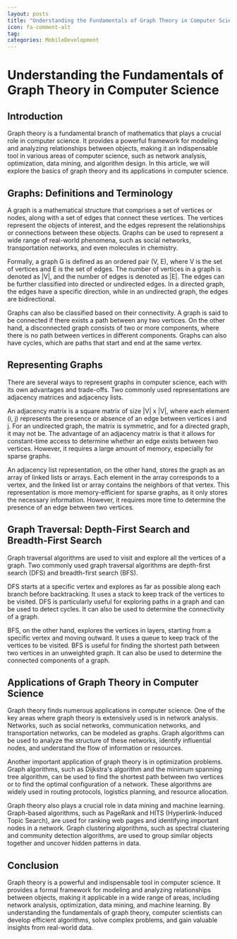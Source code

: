 ```yaml
---
layout: posts
title: "Understanding the Fundamentals of Graph Theory in Computer Science"
icon: fa-comment-alt
tag:      
categories: MobileDevelopment
---
```



# Understanding the Fundamentals of Graph Theory in Computer Science

## Introduction

Graph theory is a fundamental branch of mathematics that plays a crucial role in computer science. It provides a powerful framework for modeling and analyzing relationships between objects, making it an indispensable tool in various areas of computer science, such as network analysis, optimization, data mining, and algorithm design. In this article, we will explore the basics of graph theory and its applications in computer science.

## Graphs: Definitions and Terminology

A graph is a mathematical structure that comprises a set of vertices or nodes, along with a set of edges that connect these vertices. The vertices represent the objects of interest, and the edges represent the relationships or connections between these objects. Graphs can be used to represent a wide range of real-world phenomena, such as social networks, transportation networks, and even molecules in chemistry.

Formally, a graph G is defined as an ordered pair (V, E), where V is the set of vertices and E is the set of edges. The number of vertices in a graph is denoted as |V|, and the number of edges is denoted as |E|. The edges can be further classified into directed or undirected edges. In a directed graph, the edges have a specific direction, while in an undirected graph, the edges are bidirectional.

Graphs can also be classified based on their connectivity. A graph is said to be connected if there exists a path between any two vertices. On the other hand, a disconnected graph consists of two or more components, where there is no path between vertices in different components. Graphs can also have cycles, which are paths that start and end at the same vertex.

## Representing Graphs

There are several ways to represent graphs in computer science, each with its own advantages and trade-offs. Two commonly used representations are adjacency matrices and adjacency lists.

An adjacency matrix is a square matrix of size |V| x |V|, where each element (i, j) represents the presence or absence of an edge between vertices i and j. For an undirected graph, the matrix is symmetric, and for a directed graph, it may not be. The advantage of an adjacency matrix is that it allows for constant-time access to determine whether an edge exists between two vertices. However, it requires a large amount of memory, especially for sparse graphs.

An adjacency list representation, on the other hand, stores the graph as an array of linked lists or arrays. Each element in the array corresponds to a vertex, and the linked list or array contains the neighbors of that vertex. This representation is more memory-efficient for sparse graphs, as it only stores the necessary information. However, it requires more time to determine the presence of an edge between two vertices.

## Graph Traversal: Depth-First Search and Breadth-First Search

Graph traversal algorithms are used to visit and explore all the vertices of a graph. Two commonly used graph traversal algorithms are depth-first search (DFS) and breadth-first search (BFS).

DFS starts at a specific vertex and explores as far as possible along each branch before backtracking. It uses a stack to keep track of the vertices to be visited. DFS is particularly useful for exploring paths in a graph and can be used to detect cycles. It can also be used to determine the connectivity of a graph.

BFS, on the other hand, explores the vertices in layers, starting from a specific vertex and moving outward. It uses a queue to keep track of the vertices to be visited. BFS is useful for finding the shortest path between two vertices in an unweighted graph. It can also be used to determine the connected components of a graph.

## Applications of Graph Theory in Computer Science

Graph theory finds numerous applications in computer science. One of the key areas where graph theory is extensively used is in network analysis. Networks, such as social networks, communication networks, and transportation networks, can be modeled as graphs. Graph algorithms can be used to analyze the structure of these networks, identify influential nodes, and understand the flow of information or resources.

Another important application of graph theory is in optimization problems. Graph algorithms, such as Dijkstra's algorithm and the minimum spanning tree algorithm, can be used to find the shortest path between two vertices or to find the optimal configuration of a network. These algorithms are widely used in routing protocols, logistics planning, and resource allocation.

Graph theory also plays a crucial role in data mining and machine learning. Graph-based algorithms, such as PageRank and HITS (Hyperlink-Induced Topic Search), are used for ranking web pages and identifying important nodes in a network. Graph clustering algorithms, such as spectral clustering and community detection algorithms, are used to group similar objects together and uncover hidden patterns in data.

## Conclusion

Graph theory is a powerful and indispensable tool in computer science. It provides a formal framework for modeling and analyzing relationships between objects, making it applicable in a wide range of areas, including network analysis, optimization, data mining, and machine learning. By understanding the fundamentals of graph theory, computer scientists can develop efficient algorithms, solve complex problems, and gain valuable insights from real-world data.